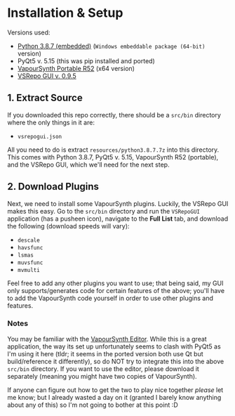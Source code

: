 # Installation & Setup

Versions used:

* [Python 3.8.7 (embedded)](https://www.python.org/downloads/release/python-387/) (`Windows embeddable package (64-bit)` version)
* PyQt5 v. 5.15 (this was pip installed and ported)
* [VapourSynth Portable R52](https://github.com/vapoursynth/vapoursynth/releases) (x64 version)
* [VSRepo GUI v. 0.9.5](https://github.com/theChaosCoder/VSRepoGUI/releases)

## 1. Extract Source
If you downloaded this repo correctly, there should be a `src/bin` directory where the only things in it are:

* `vsrepogui.json`

All you need to do is extract `resources/python3.8.7.7z` into this directory. This comes with Python 3.8.7, PyQt5 v. 5.15, VapourSynth R52 (portable), and the VSRepo GUI, which we'll need for the next step.

## 2. Download Plugins
Next, we need to install some VapourSynth plugins. Luckily, the VSRepo GUI makes this easy. Go to the `src/bin` directory and run the `VSRepoGUI` application (has a pusheen icon), navigate to the **Full List** tab, and download the following (download speeds will vary):

* `descale`
* `havsfunc`
* `lsmas`
* `muvsfunc`
* `mvmulti`

Feel free to add any other plugins you want to use; that being said, my GUI only supports/generates code for certain features of the above; you'll have to add the VapourSynth code yourself in order to use other plugins and features.

### Notes

You may be familiar with the [VapourSynth Editor](https://forum.doom9.org/showthread.php?p=1688477). While this is a great application, the way its set up unfortunately seems to clash with PyQt5 as I'm using it here (tldr; it seems in the ported version both use Qt but build/reference it differently), so do NOT try to integrate this into the above `src/bin` directory. If you want to use the editor, please download it separately (meaning you might have two copies of VapourSynth).

If anyone can figure out how to get the two to play nice together _please_ let me know; but I already wasted a day on it (granted I barely know anything about any of this) so I'm not going to bother at this point :D
